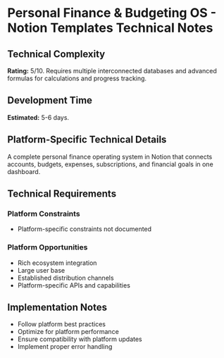 # Personal Finance & Budgeting OS - Notion Templates Technical Notes

## Technical Complexity
**Rating:** 5/10. Requires multiple interconnected databases and advanced formulas for calculations and progress tracking.

## Development Time
**Estimated:** 5-6 days.

## Platform-Specific Technical Details
A complete personal finance operating system in Notion that connects accounts, budgets, expenses, subscriptions, and financial goals in one dashboard.

## Technical Requirements

### Platform Constraints
- Platform-specific constraints not documented

### Platform Opportunities
- Rich ecosystem integration
- Large user base
- Established distribution channels
- Platform-specific APIs and capabilities

## Implementation Notes
- Follow platform best practices
- Optimize for platform performance
- Ensure compatibility with platform updates
- Implement proper error handling
